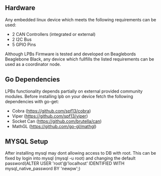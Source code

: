 ## Hardware
Any embedded linux device which meets the following requirements can be used:
- 2 CAN Controllers (integrated or external)
- 2 I2C Bus
- 5 GPIO Pins

Although LPBs Firmware is tested and developed on Beaglebords Beaglebone Black, any device
which fullfills the listed requirements can be used as a coordinator node.

## Go Dependencies
LPBs functionality depends partially on external provided community modules.
Before installing lpb on your device fetch the following dependencies with go-get:
- Cobra (https://github.com/spf13/cobra)
- Viper (https://github.com/spf13/viper)
- Socket Can (https://github.com/brutella/can)
- MathGL (https://github.com/go-gl/mathgl)

## MYSQL Setup
After installing mysql may dont allowing access to DB with root.
This can be fixed by login into mysql (mysql -u root) and changing the default password(ALTER USER 'root'@'localhost' IDENTIFIED WITH mysql_native_password BY 'newpw';)